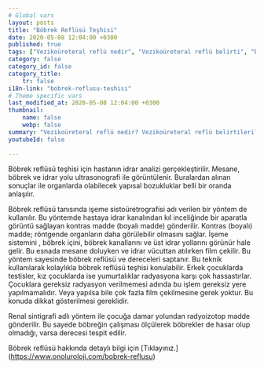 ```yaml
---
# Global vars
layout: posts
title: "Böbrek Reflüsü Teşhisi"
date: 2020-05-08 12:04:00 +0300
published: true
tags: ["Vezikoüreteral reflü nedir", "Vezikoüreteral reflü belirti", "böbrek Reflüsü neden tehlikeli", "Vezikoüreteral reflü teşhis", "Vezikoüreteral reflü tedavi", "Vezikoüreteral reflü ameliyat", "böbrek Reflüsü ameliyatı" , "Vezikoüreteral reflü ", "böbrek reflüsü nedir","böbrek reflüsü belirti","böbrek reflüsü teşhis","böbrek reflüsü derece", "böbrek reflüsü tedavi", "böbrek reflüsü çözüm", "böbrek reflüsü ilaç", "böbrek reflüsü açık ameliyat", "böbrek reflüsü kapalı ameliyat"]
category: false
category_id: false
category_title:
    tr: false
i18n-link: "bobrek-reflusu-teshisi"
# Theme specific vars
last_modified_at: 2020-05-08 12:04:00 +0300
thumbnail:
    name: false
    webp: false
summary: "Vezikoüreteral reflü nedir? Vezikoüreteral reflü belirtileri? Vezikoüreteral reflü hangi çocuklarda daha fazla görünür? Reflü neden tehlikelidir? Vezikoüreteral reflü teşhisi? Vezikoüreteral reflü dereceleri? Vezikoüreteral reflü Tedavisi? Reflü ameliyatı? Vezikoüreteral reflü ameliyatında açık ve kapalı cerrahi"
youtubeId: false

---
```






Böbrek reflüsü teşhisi için hastanın idrar analizi gerçekleştirilir. Mesane, böbrek ve idrar yolu ultrasonografi ile görüntülenir. Buralardan alınan sonuçlar ile organlarda olabilecek yapısal bozukluklar belli bir oranda anlaşılır.

Böbrek reflüsü tanısında işeme sistoüretrografisi adı verilen bir yöntem de kullanılır. Bu yöntemde hastaya idrar kanalından kıl inceliğinde bir aparatla görüntü sağlayan kontras madde (boyalı madde) gönderilir. Kontras (boyalı) madde; röntgende organların daha görülebilir olmasını sağlar. İşeme sistemini , böbrek içini, böbrek kanallarını ve üst idrar yollarını görünür hale gelir.  Bu esnada mesane doluyken ve idrar vücuttan atılırken film çekilir. Bu yöntem sayesinde böbrek reflüsü ve dereceleri saptanır. Bu teknik kullanılarak kolaylıkla böbrek reflüsü teşhisi konulabilir. Erkek çocuklarda testisler, kız çocuklarda ise yumurtalıklar radyasyona karşı çok hassastırlar. Çocuklara gereksiz radyasyon verilmemesi adında bu işlem gereksiz yere yapılmamalıdır. Veya yapılsa bile çok fazla film çekilmesine gerek yoktur. Bu konuda dikkat gösterilmesi gereklidir.

Renal sintigrafi adlı yöntem ile çocuğa damar yolundan radyoizotop madde gönderilir. Bu sayede böbreğin çalışması ölçülerek böbrekler de hasar olup olmadığı, varsa derecesi tespit edilir.


Böbrek reflüsü hakkında detaylı bilgi için [Tıklayınız.] (https://www.onoluroloji.com/bobrek-reflusu)

